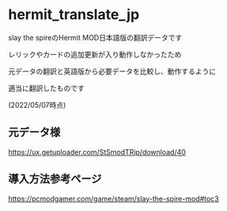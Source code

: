 # hermit_translate_jp

slay the spireのHermit MOD日本語版の翻訳データです

レリックやカードの追加更新が入り動作しなかったため

元データの翻訳と英語版から必要データを比較し、動作するように

適当に翻訳したものです

(2022/05/07時点)

## 元データ様
https://ux.getuploader.com/StSmodTRjp/download/40

## 導入方法参考ページ
https://pcmodgamer.com/game/steam/slay-the-spire-mod#toc3